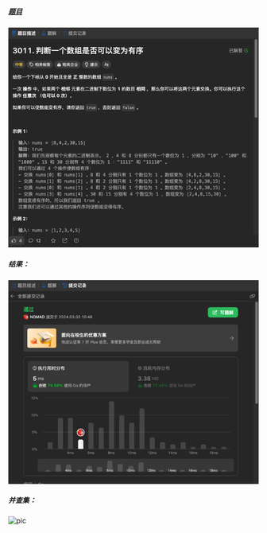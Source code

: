##### [题目](https://leetcode.cn/problems/find-if-array-can-be-sorted/description/)
![pic](img.png)
##### 结果：
![pic](result.png)
##### 并查集：
![pic](result2.png)